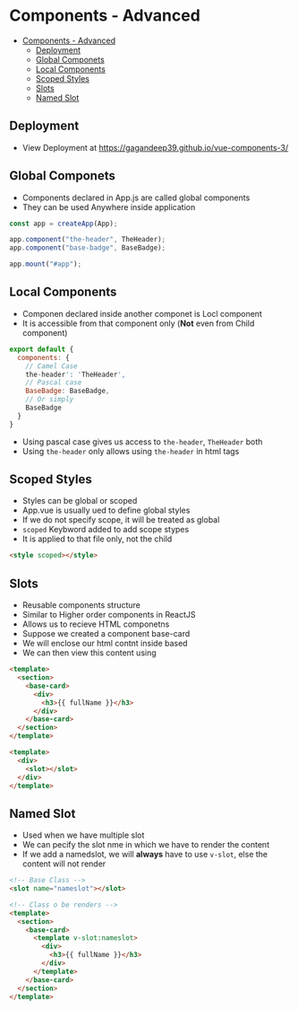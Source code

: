 # Components - Advanced

- [Components - Advanced](#components---advanced)
  - [Deployment](#deployment)
  - [Global Componets](#global-componets)
  - [Local Components](#local-components)
  - [Scoped Styles](#scoped-styles)
  - [Slots](#slots)
  - [Named Slot](#named-slot)

## Deployment

- View Deployment at https://gagandeep39.github.io/vue-components-3/

## Global Componets

- Components declared in App.js are called global components
- They can be used Anywhere inside application

```js
const app = createApp(App);

app.component("the-header", TheHeader);
app.component("base-badge", BaseBadge);

app.mount("#app");
```

## Local Components

- Componen declared inside another componet is Locl component
- It is accessible from that component only (**Not** even from Child component)

```js
export default {
  components: {
    // Camel Case
    the-header': 'TheHeader',
    // Pascal case
    BaseBadge: BaseBadge,
    // Or simply
    BaseBadge
  }
}
```

- Using pascal case gives us access to `the-header`, `TheHeader` both
- Using `the-header` only allows using `the-header` in html tags

## Scoped Styles

- Styles can be global or scoped
- App.vue is usually ued to define global styles
- If we do not specify scope, it will be treated as global
- `scoped` Keybword added to add scope stypes
- It is applied to that file only, not the child

```html
<style scoped></style>
```

## Slots

- Reusable components structure
- Similar to Higher order components in ReactJS
- Allows us to recieve HTML componetns
- Suppose we created a component base-card
- We will enclose our html contnt inside based
- We can then view this content using <slot> </slot>

```html
<template>
  <section>
    <base-card>
      <div>
        <h3>{{ fullName }}</h3>
      </div>
    </base-card>
  </section>
</template>
```

```html
<template>
  <div>
    <slot></slot>
  </div>
</template>
```

## Named Slot

- Used when we have multiple slot
- We can pecify the slot nme in which we have to render the content
- If we add a namedslot, we will **always** have to use `v-slot`, else the content will not render

```html
<!-- Base Class -->
<slot name="nameslot"></slot>
```

```html
<!-- Class o be renders -->
<template>
  <section>
    <base-card>
      <template v-slot:nameslot>
        <div>
          <h3>{{ fullName }}</h3>
        </div>
      </template>
    </base-card>
  </section>
</template>
```
